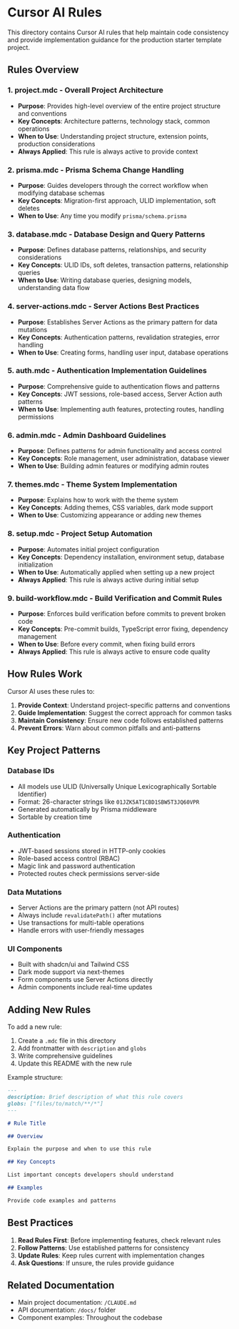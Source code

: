 # Cursor AI Rules

This directory contains Cursor AI rules that help maintain code consistency and provide implementation guidance for the production starter template project.

## Rules Overview

### 1. **project.mdc** - Overall Project Architecture

- **Purpose**: Provides high-level overview of the entire project structure and conventions
- **Key Concepts**: Architecture patterns, technology stack, common operations
- **When to Use**: Understanding project structure, extension points, production considerations
- **Always Applied**: This rule is always active to provide context

### 2. **prisma.mdc** - Prisma Schema Change Handling

- **Purpose**: Guides developers through the correct workflow when modifying database schemas
- **Key Concepts**: Migration-first approach, ULID implementation, soft deletes
- **When to Use**: Any time you modify `prisma/schema.prisma`

### 3. **database.mdc** - Database Design and Query Patterns

- **Purpose**: Defines database patterns, relationships, and security considerations
- **Key Concepts**: ULID IDs, soft deletes, transaction patterns, relationship queries
- **When to Use**: Writing database queries, designing models, understanding data flow

### 4. **server-actions.mdc** - Server Actions Best Practices

- **Purpose**: Establishes Server Actions as the primary pattern for data mutations
- **Key Concepts**: Authentication patterns, revalidation strategies, error handling
- **When to Use**: Creating forms, handling user input, database operations

### 5. **auth.mdc** - Authentication Implementation Guidelines

- **Purpose**: Comprehensive guide to authentication flows and patterns
- **Key Concepts**: JWT sessions, role-based access, Server Action auth patterns
- **When to Use**: Implementing auth features, protecting routes, handling permissions

### 6. **admin.mdc** - Admin Dashboard Guidelines

- **Purpose**: Defines patterns for admin functionality and access control
- **Key Concepts**: Role management, user administration, database viewer
- **When to Use**: Building admin features or modifying admin routes

### 7. **themes.mdc** - Theme System Implementation

- **Purpose**: Explains how to work with the theme system
- **Key Concepts**: Adding themes, CSS variables, dark mode support
- **When to Use**: Customizing appearance or adding new themes

### 8. **setup.mdc** - Project Setup Automation

- **Purpose**: Automates initial project configuration
- **Key Concepts**: Dependency installation, environment setup, database initialization
- **When to Use**: Automatically applied when setting up a new project
- **Always Applied**: This rule is always active during initial setup

### 9. **build-workflow.mdc** - Build Verification and Commit Rules

- **Purpose**: Enforces build verification before commits to prevent broken code
- **Key Concepts**: Pre-commit builds, TypeScript error fixing, dependency management
- **When to Use**: Before every commit, when fixing build errors
- **Always Applied**: This rule is always active to ensure code quality

## How Rules Work

Cursor AI uses these rules to:

1. **Provide Context**: Understand project-specific patterns and conventions
2. **Guide Implementation**: Suggest the correct approach for common tasks
3. **Maintain Consistency**: Ensure new code follows established patterns
4. **Prevent Errors**: Warn about common pitfalls and anti-patterns

## Key Project Patterns

### Database IDs

- All models use ULID (Universally Unique Lexicographically Sortable Identifier)
- Format: 26-character strings like `01JZK5AT1CBD1SBW5T3JQ60VPR`
- Generated automatically by Prisma middleware
- Sortable by creation time

### Authentication

- JWT-based sessions stored in HTTP-only cookies
- Role-based access control (RBAC)
- Magic link and password authentication
- Protected routes check permissions server-side

### Data Mutations

- Server Actions are the primary pattern (not API routes)
- Always include `revalidatePath()` after mutations
- Use transactions for multi-table operations
- Handle errors with user-friendly messages

### UI Components

- Built with shadcn/ui and Tailwind CSS
- Dark mode support via next-themes
- Form components use Server Actions directly
- Admin components include real-time updates

## Adding New Rules

To add a new rule:

1. Create a `.mdc` file in this directory
2. Add frontmatter with `description` and `globs`
3. Write comprehensive guidelines
4. Update this README with the new rule

Example structure:

```markdown
---
description: Brief description of what this rule covers
globs: ["files/to/match/**/*"]
---

# Rule Title

## Overview

Explain the purpose and when to use this rule

## Key Concepts

List important concepts developers should understand

## Examples

Provide code examples and patterns
```

## Best Practices

1. **Read Rules First**: Before implementing features, check relevant rules
2. **Follow Patterns**: Use established patterns for consistency
3. **Update Rules**: Keep rules current with implementation changes
4. **Ask Questions**: If unsure, the rules provide guidance

## Related Documentation

- Main project documentation: `/CLAUDE.md`
- API documentation: `/docs/` folder
- Component examples: Throughout the codebase
